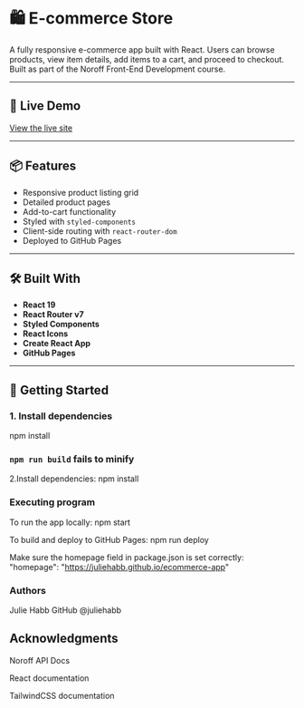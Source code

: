 # 🛍️ E-commerce Store

A fully responsive e-commerce app built with React. Users can browse products, view item details, add items to a cart, and proceed to checkout. Built as part of the Noroff Front-End Development course.

---

## 🔗 Live Demo

[View the live site](https://juliehabb.github.io/ecommerce-app)

---

## 📦 Features

- Responsive product listing grid
- Detailed product pages
- Add-to-cart functionality
- Styled with `styled-components`
- Client-side routing with `react-router-dom`
- Deployed to GitHub Pages

---

## 🛠️ Built With

- **React 19**
- **React Router v7**
- **Styled Components**
- **React Icons**
- **Create React App**
- **GitHub Pages**

---

## 🚀 Getting Started

### 1. Install dependencies

npm install
### `npm run build` fails to minify

2.Install dependencies:
npm install

### Executing program

To run the app locally:
npm start

To build and deploy to GitHub Pages:
npm run deploy

Make sure the homepage field in package.json is set correctly:
"homepage": "https://juliehabb.github.io/ecommerce-app"

### Authors
Julie Habb
GitHub @juliehabb

## Acknowledgments
Noroff API Docs

React documentation

TailwindCSS documentation
